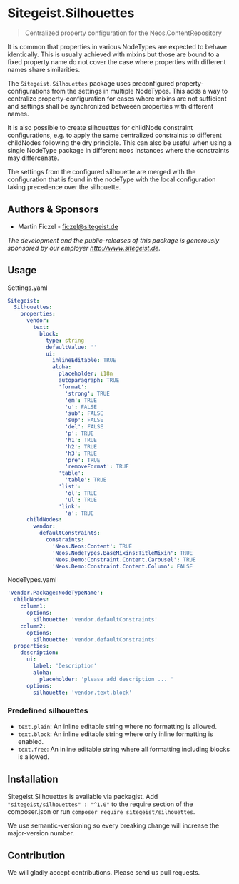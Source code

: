 # Sitegeist.Silhouettes

> Centralized property configuration for the Neos.ContentRepository

It is common that properties in various NodeTypes are expected to behave
identically. This is usually achieved with mixins but those are bound to
a fixed property name do not cover the case where properties with
different names share similarities.

The `Sitegeist.Silhouettes` package uses preconfigured
property-configurations from the settings in multiple NodeTypes. This
adds a way to centralize property-configuration for cases where mixins
are not sufficient and settings shall be synchronized betweeen
properties with different names.

It is also possible to create silhouettes for childNode constraint
configurations, e.g. to apply the same centralized constraints to different
childNodes following the dry principle.
This can also be useful when using a single NodeType package in different
neos instances where the constraints may differcenate.

The settings from the configured silhouette are merged with the
configuration that is found in the nodeType with the local configuration
taking precedence over the silhouette.

## Authors & Sponsors

* Martin Ficzel - ficzel@sitegeist.de

*The development and the public-releases of this package is generously sponsored
by our employer http://www.sitegeist.de.*

## Usage

Settings.yaml

```yaml
Sitegeist:
  Silhouettes:
    properties:
      vendor:
        text:
          block:
            type: string
            defaultValue: ''
            ui:
              inlineEditable: TRUE
              aloha:
                placeholder: i18n
                autoparagraph: TRUE
                'format':
                  'strong': TRUE
                  'em': TRUE
                  'u': FALSE
                  'sub': FALSE
                  'sup': FALSE
                  'del': FALSE
                  'p': TRUE
                  'h1': TRUE
                  'h2': TRUE
                  'h3': TRUE
                  'pre': TRUE
                  'removeFormat': TRUE
                'table':
                  'table': TRUE
                'list':
                  'ol': TRUE
                  'ul': TRUE
                'link':
                  'a': TRUE
      childNodes:
        vendor:
          defaultConstraints:
            constraints:
              'Neos.Neos:Content': TRUE
              'Neos.NodeTypes.BaseMixins:TitleMixin': TRUE
              'Neos.Demo:Constraint.Content.Carousel': TRUE
              'Neos.Demo:Constraint.Content.Column': FALSE
```

NodeTypes.yaml

```yaml
'Vendor.Package:NodeTypeName':
  childNodes:
    column1:
      options:
        silhouette: 'vendor.defaultConstraints'    
    column2:
      options:
        silhouette: 'vendor.defaultConstraints'    
  properties:
    description:
      ui:
        label: 'Description'
        aloha:
          placeholder: 'please add description ... '
      options:
        silhouette: 'vendor.text.block'
```

### Predefined silhouettes

- `text.plain`: An inline editable string where no formatting is allowed.
- `text.block`: An inline editable string where only inline formatting is enabled.
- `text.free`: An inline editable string where all formatting including blocks is allowed.

## Installation

Sitegeist.Silhouettes is available via packagist. Add `"sitegeist/silhouettes" : "^1.0"`
to the require section of the composer.json or run `composer require sitegeist/silhouettes`.

We use semantic-versioning so every breaking change will increase the major-version number.

## Contribution

We will gladly accept contributions. Please send us pull requests.
